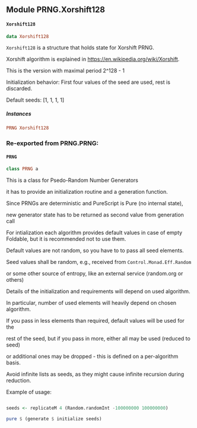 ## Module PRNG.Xorshift128

#### `Xorshift128`

``` purescript
data Xorshift128
```

`Xorshift128` is a structure that holds state for Xorshift PRNG.
Xorshift algorithm is explained in https://en.wikipedia.org/wiki/Xorshift.
This is the version with maximal period 2^128 - 1

Initialization behavior: First four values of the seed are used, rest is discarded.

Default seeds: [1, 1, 1, 1]

##### Instances
``` purescript
PRNG Xorshift128
```


### Re-exported from PRNG.PRNG:

#### `PRNG`

``` purescript
class PRNG a
```

This is a class for Psedo-Random Number Generators
it has to provide an initialization routine and a generation function.

Since PRNGs are deterministic and PureScript is Pure (no internal state),
new generator state has to be returned as second value from generation call

For intialization each algorithm provides default values in case of empty Foldable, but it is recommended not to use them.
Default values are not random, so you have to to pass all seed elements.
Seed values shall be random, e.g., received from `Control.Monad.Eff.Random`
or some other source of entropy, like an external service (random.org or others)
Details of the initialization and requirements will depend on used algorithm.
In particular, number of used elements will heavily depend on chosen algorithm.
If you pass in less elements than required, default values will be used for the
rest of the seed, but if you pass in more, either all may be used (reduced to seed)
or additional ones may be dropped - this is defined on a per-algorithm basis.
Avoid infinite lists as seeds, as they might cause infinite recursion during reduction.

Example of usage:

``` purescript
seeds <- replicateM 4 (Random.randomInt -100000000 100000000)
pure $ (generate $ initialize seeds)
```

